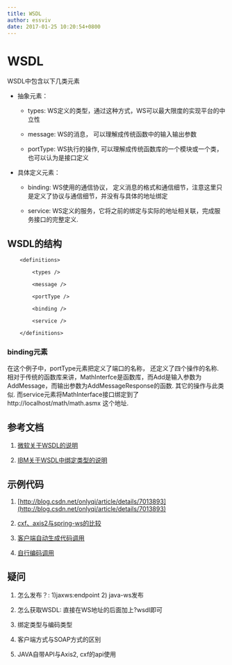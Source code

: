 ```yaml
---
title: WSDL
author: essviv
date: 2017-01-25 10:20:54+0800
---
```


# WSDL

WSDL中包含以下几类元素

* 抽象元素：

	* types: WS定义的类型，通过这种方式，WS可以最大限度的实现平台的中立性
	
	* message: WS的消息， 可以理解成传统函数中的输入输出参数
	
	* portType: WS执行的操作, 可以理解成传统函数库的一个模块或一个类， 也可以认为是接口定义


* 具体定义元素： 

	* binding: WS使用的通信协议， 定义消息的格式和通信细节，注意这里只是定义了协议与通信细节，并没有与具体的地址绑定
	
	* service: WS定义的服务，它将之前的绑定与实际的地址相关联，完成服务接口的完整定义.

## WSDL的结构

````
    <definitions>

        <types />

        <message />

        <portType />

        <binding />

        <service />

    </definitions>
````
 
### binding元素

在这个例子中，portType元素把定义了端口的名称， 还定义了四个操作的名称. 相对于传统的函数库来讲，MathInterfce是函数库，而Add是输入参数为AddMessage，而输出参数为AddMessageResponse的函数. 其它的操作与此类似. 而service元素将MathInterface接口绑定到了http://localhost/math/math.asmx 这个地址.

 

## 参考文档 

1. [微软关于WSDL的说明](https://msdn.microsoft.com/en-us/library/ms996486.aspx#understand_topic5)

2. [IBM关于WSDL中绑定类型的说明](https://www.ibm.com/developerworks/library/ws-whichwsdl/)


## 示例代码

1. [http://blog.csdn.net/onlyqi/article/details/7013893](http://blog.csdn.net/onlyqi/article/details/7013893)

2. [cxf、axis2与spring-ws的比较](https://dzone.com/articles/apache-cxf-vs-apache-axis-vs)

3. [客户端自动生成代码调用](https://github.com/Essviv/spring/tree/master/src/main/java/cn/com/webxml)

4. [自行编码调用](https://github.com/Essviv/spring/tree/master/src/main/java/com/cmcc/syw/wsclient)

 
## 疑问

1. 怎么发布？: 1)jaxws:endpoint   2) java-ws发布

2. 怎么获取WSDL: 直接在WS地址的后面加上?wsdl即可

3. 绑定类型与编码类型

4. 客户端方式与SOAP方式的区别

5. JAVA自带API与Axis2, cxf的api使用

